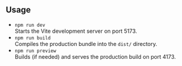 ## Usage

- `npm run dev`  
  Starts the Vite development server on port 5173.
- `npm run build`  
  Compiles the production bundle into the `dist/` directory.
- `npm run preview`  
  Builds (if needed) and serves the production build on port 4173.
